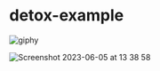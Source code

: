 # detox-example


![giphy](https://github.com/zeynepfahriye/detox-example/assets/96346390/b1418e75-2764-475e-b7bb-8779f7091a6d)

![Screenshot 2023-06-05 at 13 38 58](https://github.com/zeynepfahriye/detox-example/assets/96346390/29d87c64-1c6f-41c0-8664-9a9e6069c972)

